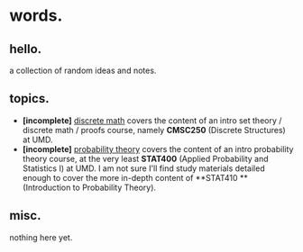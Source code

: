 # words.

## hello.

a collection of random ideas and notes.

## topics.

- **[incomplete]** [discrete math](topics/discrete_math.md) covers the content of an intro set theory / discrete math / proofs course, namely **CMSC250** (Discrete Structures) at UMD.
- **[incomplete]** [probability theory](topics/probability_theory.md) covers the content of an intro probability theory course, at the very least **STAT400** (Applied Probability and Statistics I) at UMD. I am not sure I'll find study materials detailed enough to cover the more in-depth content of **STAT410 **(Introduction to Probability Theory).

## misc.

nothing here yet.